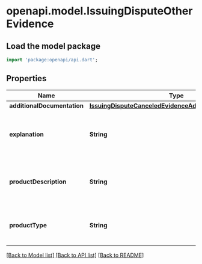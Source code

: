 # openapi.model.IssuingDisputeOtherEvidence

## Load the model package
```dart
import 'package:openapi/api.dart';
```

## Properties
Name | Type | Description | Notes
------------ | ------------- | ------------- | -------------
**additionalDocumentation** | [**IssuingDisputeCanceledEvidenceAdditionalDocumentation**](IssuingDisputeCanceledEvidenceAdditionalDocumentation.md) |  | [optional] 
**explanation** | **String** | Explanation of why the cardholder is disputing this transaction. | [optional] 
**productDescription** | **String** | Description of the merchandise or service that was purchased. | [optional] 
**productType** | **String** | Whether the product was a merchandise or service. | [optional] 

[[Back to Model list]](../README.md#documentation-for-models) [[Back to API list]](../README.md#documentation-for-api-endpoints) [[Back to README]](../README.md)



